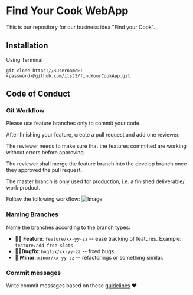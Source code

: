# Find Your Cook WebApp

This is our repository for our business idea "Find your Cook".

## Installation
Using Terminal

`git clone https://<username>:<password>@github.com/itsJS/findYourCookApp.git`

## Code of Conduct

### Git Workflow
Please use feature branches only to commit your code. 

After finishing your feature, create a pull request and add one reviewer.

The reviewer needs to make sure that the features committed are working without errors before approving.

The reviewer shall merge the feature branch into the develop branch once they approved the pull request.

The master branch is only used for production, i.e. a finished deliverable/ work product.

Follow the following workflow:
![Image](findYourCookApp/git_workflow.png?raw=true)


### Naming Branches
Name the branches according to the branch types:
- 👨‍🎨 **Feature**: `feature/xx-yy-zz` -- ease tracking of features. Example: `feature/add-free-slots`
- 🧙‍♀️**Bugfix**: `bugfix/xx-yy-zz` -- fixed bugs.
- 👶 **Minor**: `minor/xx-yy-zz` -- refactorings or something similar.

### Commit messages
Write commit messages based on these [guidelines](https://chris.beams.io/posts/git-commit/) ❤
